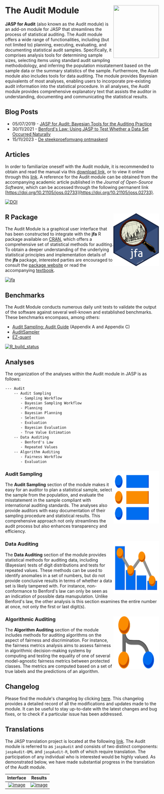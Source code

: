 # The Audit Module <img src='inst/icons/audit-module.svg' width='149' height='173' align='right'/>

**JASP for Audit** (also known as the Audit module) is an add-on module for JASP that streamlines the process of statistical auditing. The Audit module offers a wide range of functionalities, including (but not limited to) planning, executing, evaluating, and documenting statistical audit samples. Specifically, it comprises analysis tools for determining sample sizes, selecting items using standard audit sampling methododology, and inferring the population misstatement based on the sample data or the summary statistics of the sample. Furthermore, the Audit module also includes tools for data auditing. The module provides Bayesian equivalents of most analyses, enabling users to incorporate pre-existing audit information into the statistical procedure. In all analyses, the Audit module provides comprehensive explanatory text that assists the auditor in understanding, documenting and communicating the statistical results.

## Blog Posts

- 05/07/2019 - [JASP for Audit: Bayesian Tools for the Auditing Practice](https://jasp-stats.org/2019/07/25/jasp-for-audit-bayesian-tools-for-the-auditing-practice/)
- 30/11/2021 - [Benford's Law: Using JASP to Test Whether a Data Set Occurred Naturally](https://jasp-stats.org/2021/11/30/benfords-law-jasp/)
- 15/11/2023 - [De steekproefomvang ontmaskerd](https://www.accountant.nl/vaktechniek/2023/11/de-steekproefomvang-ontmaskerd---deel-5/)

## Articles

In order to familiarize oneself with the Audit module, it is recommended to obtain and read the manual via this [download link](https://koenderks.github.io/jaum/JASP-for-Audit.pdf), or to view it online through this [link](https://koenderks.github.io/jaum/). A reference for the Audit module can be obtained from the accompanying academic article published in the *Journal of Open-Source Software*, which can be accessed through the following permanent link [https://doi.org/10.21105/joss.02733](https://doi.org/10.21105/joss.02733).

[![DOI](https://joss.theoj.org/papers/10.21105/joss.02733/status.svg)](https://doi.org/10.21105/joss.02733)

## R Package <img src='man/figures/logo_jfa.svg' width='149' height='173' align='right'/>

The Audit Module is a graphical user interface that has been constructed to integrate with the **jfa** R package available on [CRAN](https://cran.r-project.org/package=jfa), which offers a comprehensive set of statistical methods for auditing. To obtain a deeper understanding of the underlying statistical principles and implementation details of the **jfa** package, interested parties are encouraged to consult the [package website](https://koenderks.github.io/jfa/) or read the accompanying [textbook](https://koenderks.github.io/sasr/).

[![jfa](https://img.shields.io/cran/v/jfa?color=#36AC13&label=jfa&logo=r)](https://cran.r-project.org/package=jfa)

## Benchmarks

The Audit Module conducts numerous daily unit tests to validate the output of the software against several well-known and established benchmarks. These benchmarks encompass, among others:

- [Audit Sampling: Audit Guide](https://www.aicpa-cima.com/cpe-learning/publication/audit-sampling-audit-guide-OPL) (Appendix A and Appendix C)
- [AuditSampler](https://cplusglobal.wordpress.com/solutions/auditsampler-statistical-sampling-software/)
- [EZ-quant](https://www.dcaa.mil/Checklists-Tools/EZ-Quant-Applications/)

[![R_build_status](https://github.com/jasp-stats/jaspAudit/workflows/unit-tests/badge.svg)](https://github.com/jasp-stats/jaspAudit/actions)

## Analyses

The organization of the analyses within the Audit module in JASP is as follows:

```
--- Audit
    -- Audit Sampling
       - Sampling Workflow
       - Bayesian Sampling Workflow
       - Planning
       - Bayesian Planning
       - Selection
       - Evaluation
       - Bayesian Evaluation
       - True Value Estimation
    -- Data Auditing
       - Benford's Law
       - Repeated Values
    -- Algorithm Auditing
       - Fairness Workflow
       - Evaluation
```

### Audit Sampling <img src='inst/icons/audit-sampling.svg' width='149' height='173' align='right'/>

The **Audit Sampling** section of the module makes it easy for an auditor to plan a statistical sample, select the sample from the population, and evaluate the misstatement in the sample compliant with international auditing standards. The analyses also provide auditors with easy documentation of their sampling procedure and statistical results. This comprehensive approach not only streamlines the audit process but also enhances transparency and efficiency.

### Data Auditing <img src='inst/icons/audit-data.svg' width='149' height='173' align='right'/>

The **Data Auditing** section of the module provides statistical methods for auditing data, including (Bayesian) tests of digit distributions and tests for repeated values. These methods can be used to identify anomalies in a set of numbers, but do not provide conclusive results in terms of whether a data set is likely tampered with. For instance, non-conformance to Benford's law can only be seen as an indication of possible data manupulation. Unlike Benford's law, the other analysis is this section examines the entire number at once, not only the first or last digit(s).

### Algorithmic Auditing <img src='inst/icons/audit-algorithms.svg' width='149' height='173' align='right'/>

The **Algorithm Auditing** section of the module includes methods for auditing algorithms on the aspect of fairness and discrimination. For instance, the fairness metrics analysis aims to assess fairness in algorithmic decision-making systems by computing and testing the equality of one of several model-agnostic fairness metrics between protected classes. The metrics are computed based on a set of true labels and the predictions of an algorithm.

## Changelog

Please find the module's changelog by clicking [here](https://github.com/jasp-stats/jaspAudit/blob/master/NEWS.md). This changelog provides a detailed record of all the modifications and updates made to the module. It can be useful to stay up-to-date with the latest changes and bug fixes, or to check if a particular issue has been addressed.

## Translations

The JASP translation project is located at the following [link](https://hosted.weblate.org/projects/jasp/). The Audit module is referred to as `jaspAudit` and consists of two distinct components: `jaspAudit-QML` and `jaspAudit-R`, both of which require translation. The participation of any individual who is interested would be highly valued. As demonstrated below, we have made substantial progress in the translation of the Audit module.

| Interface | Results |
| :---: | :---: |
| [![image](https://hosted.weblate.org/widgets/jasp/-/jaspaudit-qml/multi-auto.svg)](https://hosted.weblate.org/engage/jasp/) | [![image](https://hosted.weblate.org/widgets/jasp/-/jaspaudit-r/multi-auto.svg)](https://hosted.weblate.org/engage/jasp/) |

